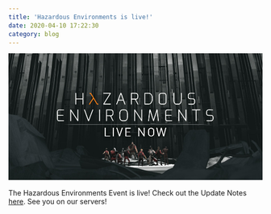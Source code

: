 ```yaml
---
title: 'Hazardous Environments is live!'
date: 2020-04-10 17:22:30
category: blog
---
```


<a class="no-anim-underline" href='/hazardousenvironments/release'><img src='/cdn/assets/images/blogposts/27/blogpostimageday4.jpg'/></a>
<p>The Hazardous Environments Event is live! Check out the Update Notes <a href="//creators.tf/hazardousenvironments/release">here</a>. See you on our servers!</p>
